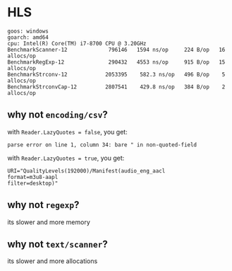 # HLS

~~~
goos: windows
goarch: amd64
cpu: Intel(R) Core(TM) i7-8700 CPU @ 3.20GHz
BenchmarkScanner-12             796146   1594 ns/op     224 B/op   16 allocs/op
BenchmarkRegExp-12              290432   4553 ns/op     915 B/op   15 allocs/op
BenchmarkStrconv-12            2053395    582.3 ns/op   496 B/op    5 allocs/op
BenchmarkStrconvCap-12         2807541    429.8 ns/op   384 B/op    2 allocs/op
~~~

## why not `encoding/csv`?

with `Reader.LazyQuotes = false`, you get:

~~~
parse error on line 1, column 34: bare " in non-quoted-field
~~~

with `Reader.LazyQuotes = true`, you get:

~~~
URI="QualityLevels(192000)/Manifest(audio_eng_aacl
format=m3u8-aapl
filter=desktop)"
~~~

## why not `regexp`?

its slower and more memory

## why not `text/scanner`?

its slower and more allocations
